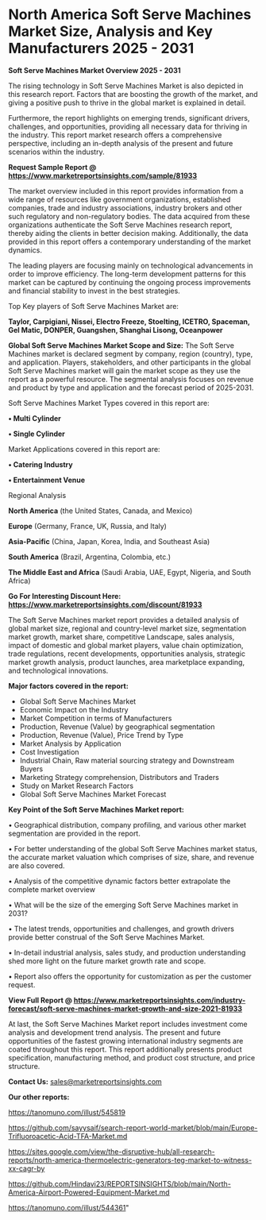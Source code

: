 # North America Soft Serve Machines Market Size, Analysis and Key Manufacturers 2025 - 2031

<Strong> Soft Serve Machines Market Overview 2025 - 2031</strong>

The rising technology in Soft Serve Machines Market is also depicted in this research report. Factors that are boosting the growth of the market, and giving a positive push to thrive in the global market is explained in detail.

Furthermore, the report highlights on emerging trends, significant drivers, challenges, and opportunities, providing all necessary data for thriving in the industry. This report market research offers a comprehensive perspective, including an in-depth analysis of the present and future scenarios within the industry.

<strong>Request Sample Report @ <a href=https://www.marketreportsinsights.com/sample/81933>https://www.marketreportsinsights.com/sample/81933</a></strong>

The market overview included in this report provides information from a wide range of resources like government organizations, established companies, trade and industry associations, industry brokers and other such regulatory and non-regulatory bodies. The data acquired from these organizations authenticate the Soft Serve Machines research report, thereby aiding the clients in better decision making. Additionally, the data provided in this report offers a contemporary understanding of the market dynamics.

The leading players are focusing mainly on technological advancements in order to improve efficiency. The long-term development patterns for this market can be captured by continuing the ongoing process improvements and financial stability to invest in the best strategies.

Top Key players of Soft Serve Machines Market are:

<strong>Taylor, Carpigiani, Nissei, Electro Freeze, Stoelting, ICETRO, Spaceman, Gel Matic, DONPER, Guangshen, Shanghai Lisong, Oceanpower</strong>

<strong><b>Global Soft Serve Machines Market Scope and Size:</b></strong>
The Soft Serve Machines market is declared segment by company, region (country), type, and application. Players, stakeholders, and other participants in the global Soft Serve Machines market will gain the market scope as they use the report as a powerful resource. The segmental analysis focuses on revenue and product by type and application and the forecast period of 2025-2031.

Soft Serve Machines Market Types covered in this report are:

<strong>• Multi Cylinder

• Single Cylinder</strong>

Market Applications covered in this report are:

<strong>• Catering Industry

• Entertainment Venue</strong> 

Regional Analysis

<strong>North America</strong> (the United States, Canada, and Mexico)

<strong>Europe</strong> (Germany, France, UK, Russia, and Italy)

<strong>Asia-Pacific</strong> (China, Japan, Korea, India, and Southeast Asia)

<strong>South America</strong> (Brazil, Argentina, Colombia, etc.)

<strong>The Middle East and Africa</strong> (Saudi Arabia, UAE, Egypt, Nigeria, and South Africa)

<strong>Go For Interesting Discount Here: <a href=https://www.marketreportsinsights.com/discount/81933>https://www.marketreportsinsights.com/discount/81933</a></strong>

The Soft Serve Machines market report provides a detailed analysis of global market size, regional and country-level market size, segmentation market growth, market share, competitive Landscape, sales analysis, impact of domestic and global market players, value chain optimization, trade regulations, recent developments, opportunities analysis, strategic market growth analysis, product launches, area marketplace expanding, and technological innovations.

<strong><b>Major factors covered in the report:</b></strong>
<ul>
  <li>Global Soft Serve Machines Market </li>
  <li>Economic Impact on the Industry</li>
  <li>Market Competition in terms of Manufacturers</li>
  <li>Production, Revenue (Value) by geographical segmentation</li>
  <li>Production, Revenue (Value), Price Trend by Type</li>
  <li>Market Analysis by Application</li>
  <li>Cost Investigation</li>
  <li>Industrial Chain, Raw material sourcing strategy and Downstream Buyers</li>
  <li>Marketing Strategy comprehension, Distributors and Traders</li>
  <li>Study on Market Research Factors</li>
  <li>Global Soft Serve Machines Market Forecast</li>
</ul>

<strong><b>Key Point of the Soft Serve Machines Market report:</b></strong>

• Geographical distribution, company profiling, and various other market segmentation are provided in the report.

• For better understanding of the global Soft Serve Machines market status, the accurate market valuation which comprises of size, share, and revenue are also covered.

• Analysis of the competitive dynamic factors better extrapolate the complete market overview

• What will be the size of the emerging Soft Serve Machines market in 2031?

• The latest trends, opportunities and challenges, and growth drivers provide better construal of the Soft Serve Machines Market.

• In-detail industrial analysis, sales study, and production understanding shed more light on the future market growth rate and scope.

• Report also offers the opportunity for customization as per the customer request.

<strong><b>View Full Report @ <a href=https://www.marketreportsinsights.com/industry-forecast/soft-serve-machines-market-growth-and-size-2021-81933>https://www.marketreportsinsights.com/industry-forecast/soft-serve-machines-market-growth-and-size-2021-81933</a></b></strong>


At last, the Soft Serve Machines Market report includes investment come analysis and development trend analysis. The present and future opportunities of the fastest growing international industry segments are coated throughout this report. This report additionally presents product specification, manufacturing method, and product cost structure, and price structure.

<strong>Contact Us:</strong>
sales@marketreportsinsights.com

<strong>Our other reports:</strong>

<a href=https://tanomuno.com/illust/545819>https://tanomuno.com/illust/545819</a>

<a href=https://github.com/sayysaif/search-report-world-market/blob/main/Europe-Trifluoroacetic-Acid-TFA-Market.md>https://github.com/sayysaif/search-report-world-market/blob/main/Europe-Trifluoroacetic-Acid-TFA-Market.md</a>

<a href=https://sites.google.com/view/the-disruptive-hub/all-research-reports/north-america-thermoelectric-generators-teg-market-to-witness-xx-cagr-by>https://sites.google.com/view/the-disruptive-hub/all-research-reports/north-america-thermoelectric-generators-teg-market-to-witness-xx-cagr-by</a>

<a href=https://github.com/Hindavi23/REPORTSINSIGHTS/blob/main/North-America-Airport-Powered-Equipment-Market.md>https://github.com/Hindavi23/REPORTSINSIGHTS/blob/main/North-America-Airport-Powered-Equipment-Market.md</a>

<a href=https://tanomuno.com/illust/544361>https://tanomuno.com/illust/544361</a>"

